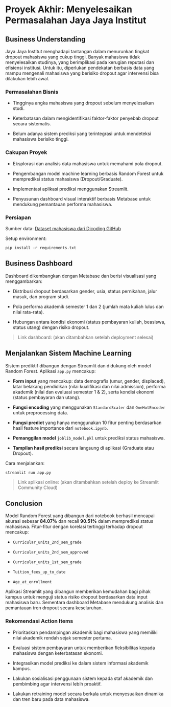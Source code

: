 
# Proyek Akhir: Menyelesaikan Permasalahan Jaya Jaya Institut

## Business Understanding

Jaya Jaya Institut menghadapi tantangan dalam menurunkan tingkat dropout mahasiswa yang cukup tinggi. Banyak mahasiswa tidak menyelesaikan studinya, yang berimplikasi pada kerugian reputasi dan efisiensi institusi. Untuk itu, diperlukan pendekatan berbasis data yang mampu mengenali mahasiswa yang berisiko dropout agar intervensi bisa dilakukan lebih awal.

### Permasalahan Bisnis

-   Tingginya angka mahasiswa yang dropout sebelum menyelesaikan studi.
    
-   Keterbatasan dalam mengidentifikasi faktor-faktor penyebab dropout secara sistematis.
    
-   Belum adanya sistem prediksi yang terintegrasi untuk mendeteksi mahasiswa berisiko tinggi.
    

### Cakupan Proyek

-   Eksplorasi dan analisis data mahasiswa untuk memahami pola dropout.
    
-   Pengembangan model machine learning berbasis Random Forest untuk memprediksi status mahasiswa (Dropout/Graduate).
    
-   Implementasi aplikasi prediksi menggunakan Streamlit.
    
-   Penyusunan dashboard visual interaktif berbasis Metabase untuk mendukung pemantauan performa mahasiswa.
    

### Persiapan

Sumber data: [Dataset mahasiswa dari Dicoding GitHub](https://github.com/dicodingacademy/dicoding_dataset/tree/main/students_performance)

Setup environment:

```
pip install -r requirements.txt
```

## Business Dashboard

Dashboard dikembangkan dengan Metabase dan berisi visualisasi yang menggambarkan:

-   Distribusi dropout berdasarkan gender, usia, status pernikahan, jalur masuk, dan program studi.
    
-   Pola performa akademik semester 1 dan 2 (jumlah mata kuliah lulus dan nilai rata-rata).
    
-   Hubungan antara kondisi ekonomi (status pembayaran kuliah, beasiswa, status utang) dengan risiko dropout.
    

> Link dashboard: (akan ditambahkan setelah deployment selesai)

## Menjalankan Sistem Machine Learning

Sistem prediktif dibangun dengan Streamlit dan didukung oleh model Random Forest. Aplikasi `app.py` mencakup:

-   **Form input** yang mencakup: data demografis (umur, gender, displaced), latar belakang pendidikan (nilai kualifikasi dan nilai admission), performa akademik (nilai dan evaluasi semester 1 & 2), serta kondisi ekonomi (status pembayaran dan utang).
    
-   **Fungsi encoding** yang menggunakan `StandardScaler` dan `OneHotEncoder` untuk preprocessing data.
    
-   **Fungsi predict** yang hanya menggunakan 10 fitur penting berdasarkan hasil feature importance dari `notebook.ipynb`.
    
-   **Pemanggilan model**  `joblib_model.pkl` untuk prediksi status mahasiswa.
    
-   **Tampilan hasil prediksi** secara langsung di aplikasi (Graduate atau Dropout).
    

Cara menjalankan:

```
streamlit run app.py
```

> Link aplikasi online: (akan ditambahkan setelah deploy ke Streamlit Community Cloud)

## Conclusion

Model Random Forest yang dibangun dari notebook berhasil mencapai akurasi sebesar **84.07%** dan recall **90.51%** dalam memprediksi status mahasiswa. Fitur-fitur dengan korelasi tertinggi terhadap dropout mencakup:

-   `Curricular_units_2nd_sem_grade`
    
-   `Curricular_units_2nd_sem_approved`
    
-   `Curricular_units_1st_sem_grade`
    
-   `Tuition_fees_up_to_date`
    
-   `Age_at_enrollment`
    

Aplikasi Streamlit yang dibangun memberikan kemudahan bagi pihak kampus untuk menguji status risiko dropout berdasarkan data input mahasiswa baru. Sementara dashboard Metabase mendukung analisis dan pemantauan tren dropout secara keseluruhan.

### Rekomendasi Action Items

-   Prioritaskan pendampingan akademik bagi mahasiswa yang memiliki nilai akademik rendah sejak semester pertama.
    
-   Evaluasi sistem pembayaran untuk memberikan fleksibilitas kepada mahasiswa dengan keterbatasan ekonomi.
    
-   Integrasikan model prediksi ke dalam sistem informasi akademik kampus.
    
-   Lakukan sosialisasi penggunaan sistem kepada staf akademik dan pembimbing agar intervensi lebih proaktif.
    
-   Lakukan retraining model secara berkala untuk menyesuaikan dinamika dan tren baru pada data mahasiswa.
